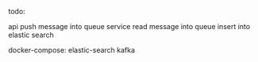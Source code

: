 todo:

api push message into queue
service read message into queue
insert into elastic search


docker-compose:
elastic-search
kafka